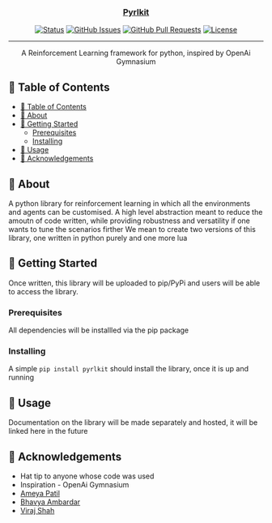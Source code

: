 <p align="center">
  <a href="" rel="noopener">
 <!-- <img width=200px height=200px src="https://i.imgur.com/6wj0hh6.jpg" alt="Pyrlkit logo"></a> -->
</p>

<h3 align="center">Pyrlkit</h3>

<div align="center">

[![Status](https://img.shields.io/badge/status-active-success.svg)]()
[![GitHub Issues](https://img.shields.io/github/issues/pyrlkit/pyrlkit.svg)](https://github.com/pyrlkit/pyrlkit/issues)
[![GitHub Pull Requests](https://img.shields.io/github/issues-pr/kylelobo/The-Documentation-Compendium.svg)](https://github.com/kylelobo/The-Documentation-Compendium/pulls)
[![License](https://img.shields.io/badge/license-GNU%20GPL3-blue.svg)](/LICENSE)

</div>

---


<p align="center"> A Reinforcement Learning framework for python, inspired by OpenAi Gymnasium 
    <br> 
</p>

## 📝 Table of Contents

- [📝 Table of Contents](#-table-of-contents)
- [🧐 About ](#-about-)
- [🏁 Getting Started ](#-getting-started-)
  - [Prerequisites](#prerequisites)
  - [Installing](#installing)
- [🎈 Usage ](#-usage-)
- [🎉 Acknowledgements ](#-acknowledgements-)

## 🧐 About <a name = "about"></a>

A python library for reinforcement learning in which all the environments and agents can be customised. A high level abstraction meant to reduce the amoutn of code written, while providing robustness and versatility if one wants to tune the scenarios firther
We mean to create two versions of this library, one written in python purely and one more lua

## 🏁 Getting Started <a name = "getting_started"></a>

Once written, this library will be uploaded to pip/PyPi and users will be able to access the library.

### Prerequisites

All dependencies will be installled via the pip package 

### Installing

A simple `pip install pyrlkit` should install the library, once it is up and running


## 🎈 Usage <a name="usage"></a>

Documentation on the library will be made separately and hosted, it will be linked here in the future

<!-- ## ⛏️ Built Using <a name = "built_using"></a> -->

## 🎉 Acknowledgements <a name = "acknowledgement"></a>

- Hat tip to anyone whose code was used
- Inspiration - OpenAi Gymnasium
- <a href="https://github.com/ameya135">Ameya Patil</a>
- <a href="https://github.com/Bhavya1403">Bhavya Ambardar</a>
- <a href="https://github.com/viraj-s15">Viraj Shah</a>

